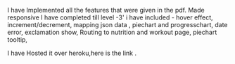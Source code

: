 I have Implemented all the features that were given in the pdf.
Made responsive
I have completed till level -3'
i have included -
hover effect,
increment/decrement,
mapping json data ,
piechart and progresschart,
date error,
exclamation show,
Routing to nutrition and workout page,
piechart tooltip,

I have Hosted it over heroku,here is the link .
